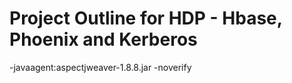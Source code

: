 

# Project Outline for HDP - Hbase, Phoenix and Kerberos


-javaagent:aspectjweaver-1.8.8.jar
-noverify
